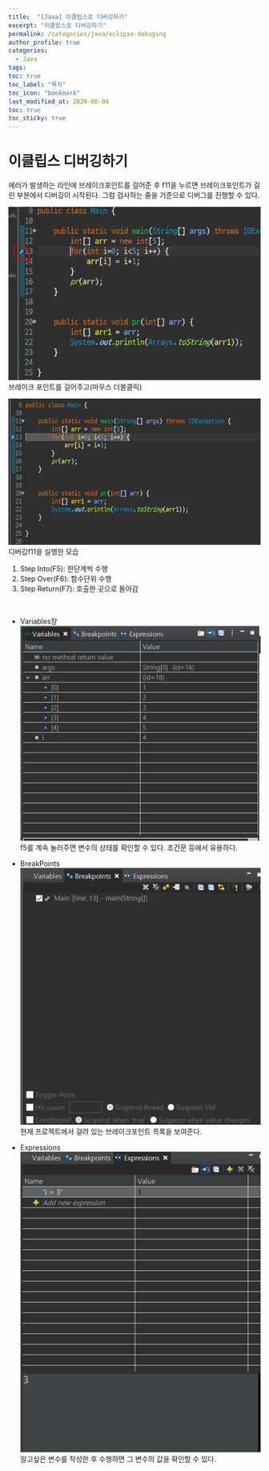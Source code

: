 ```yaml
---
title:  "[Java] 이클립스로 디버깅하기"
excerpt: "이클립스로 디버깅하기"
permalink: /categories/java/eclipse-debuging
author_profile: true
categories:
  - Java
tags:
toc: true
toc_label: "목차"
toc_icon: "bookmark"
last_modified_at: 2020-08-04
toc: true
toc_sticky: true
---
```


# 이클립스 디버깅하기  
에러가 발생하는 라인에 브레이크포인트를 걸어준 후 f11을 누르면 브레이크포인트가 걸린 부분에서 디버깅이   시작된다. 그럼 검사하는 줄을 기준으로 디버그를 진행할 수 있다.  
 
![breakpoint](/assets/images/breakpoint.PNG)     
브레이크 포인트를 걸어주고(마우스 더블클릭)   

![f11](/assets/images/f11.PNG)      
디버깅f11을 실행한 모습    

1. Step Into(F5): 한단계씩 수행  
2. Step Over(F6): 함수단위 수행  
1. Step Return(F7): 호출한 곳으로 돌아감  

<br/>

* Variables창  
![variables](/assets/images/variables.PNG)   
f5를 계속 눌러주면 변수의 상태를 확인할 수 있다. 조건문 등에서 유용하다.    

* BreakPoints  
![breakpoints](/assets/images/breakpoints.PNG)    
현재 프로젝트에서 걸려 있는 브레이크포인트 목록을 보여준다.    

* Expressions  
![expressions](/assets/images/expressions.PNG)     
알고싶은 변수를 작성한 후 수행하면 그 변수의 값을 확인할 수 있다.  
